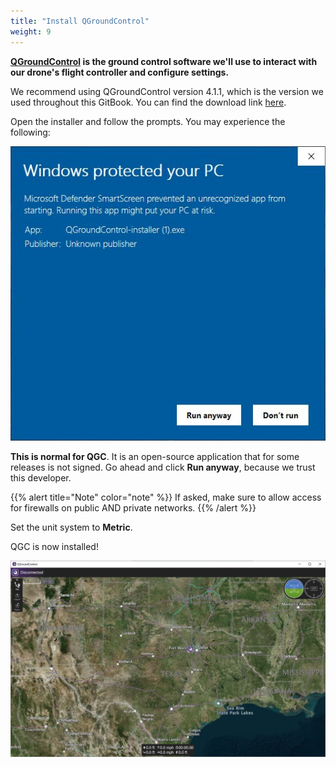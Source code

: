 ```yaml
---
title: "Install QGroundControl"
weight: 9
---
```


**[QGroundControl](http://qgroundcontrol.com/) is the ground control
software we'll use to interact with our drone's flight controller and
configure settings.**

We recommend using QGroundControl version 4.1.1,
which is the version we used throughout this GitBook.
You can find the download link
[here](https://github.com/mavlink/qgroundcontrol/releases/tag/v4.1.1).

Open the installer and follow the prompts. You may experience the following:

![](qgc_defender.JPG)

**This is normal for QGC**. It is an open-source application that for some releases
is not signed. Go ahead and click **Run anyway**, because we trust this developer.

{{% alert title="Note" color="note" %}}
If asked, make sure to allow access for firewalls on public AND private networks.
{{% /alert %}}

Set the unit system to **Metric**.

QGC is now installed!

![](qgc.JPG)
